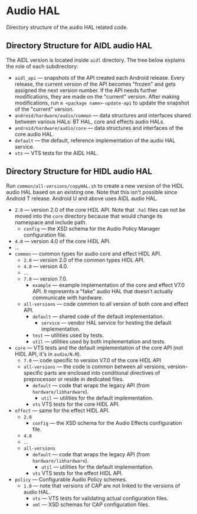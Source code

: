 # Audio HAL

Directory structure of the audio HAL related code.

## Directory Structure for AIDL audio HAL

The AIDL version is located inside `aidl` directory. The tree below explains
the role of each subdirectory:

* `aidl_api` — snapshots of the API created each Android release. Every
  release, the current version of the API becomes "frozen" and gets assigned
  the next version number. If the API needs further modifications, they are
  made on the "current" version. After making modifications, run
  `m <package name>-update-api` to update the snapshot of the "current"
  version.
* `android/hardware/audio/common` — data structures and interfaces shared
  between various HALs: BT HAL, core and effects audio HALs.
* `android/hardware/audio/core` — data structures and interfaces of the
  core audio HAL.
* `default` — the default, reference implementation of the audio HAL service.
* `vts` — VTS tests for the AIDL HAL.

## Directory Structure for HIDL audio HAL

Run `common/all-versions/copyHAL.sh` to create a new version of the HIDL audio
HAL based on an existing one. Note that this isn't possible since Android T
release. Android U and above uses AIDL audio HAL.

* `2.0` — version 2.0 of the core HIDL API. Note that `.hal` files
  can not be moved into the `core` directory because that would change
  its namespace and include path.
   - `config` — the XSD schema for the Audio Policy Manager
     configuration file.
* `4.0` — version 4.0 of the core HIDL API.
* ...
* `common` — common types for audio core and effect HIDL API.
   - `2.0` — version 2.0 of the common types HIDL API.
   - `4.0` — version 4.0.
   - ...
   - `7.0` — version 7.0.
      - `example` — example implementation of the core and effect
        V7.0 API. It represents a "fake" audio HAL that doesn't
        actually communicate with hardware.
   - `all-versions` — code common to all version of both core and effect API.
      - `default` — shared code of the default implementation.
         - `service` — vendor HAL service for hosting the default
           implementation.
      - `test` — utilities used by tests.
      - `util` — utilities used by both implementation and tests.
* `core` — VTS tests and the default implementation of the core API
  (not HIDL API, it's in `audio/N.M`).
   - `7.0` — code specific to version V7.0 of the core HIDL API
   - `all-versions` — the code is common between all versions,
     version-specific parts are enclosed into conditional directives
     of preprocessor or reside in dedicated files.
       - `default` — code that wraps the legacy API (from
         `hardware/libhardware`).
         - `util` — utilities for the default implementation.
       - `vts` VTS tests for the core HIDL API.
* `effect` — same for the effect HIDL API.
   - `2.0`
      - `config` — the XSD schema for the Audio Effects configuration file.
   - `4.0`
   - ...
   - `all-versions`
       - `default` — code that wraps the legacy API (from
         `hardware/libhardware`).
         - `util` — utilities for the default implementation.
       - `vts` VTS tests for the effect HIDL API.
* `policy` — Configurable Audio Policy schemes.
   - `1.0` — note that versions of CAP are not linked to the versions
     of audio HAL.
      - `vts` — VTS tests for validating actual configuration files.
      - `xml` — XSD schemas for CAP configuration files.
